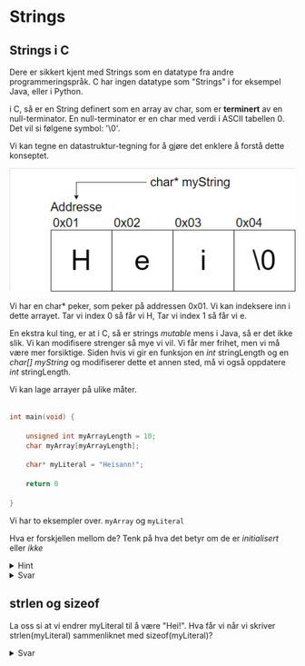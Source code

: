 # Strings

## Strings i C

Dere er sikkert kjent med Strings som en datatype fra andre programmeringspråk. C har ingen datatype som "Strings" i for eksempel Java, eller i Python.

i C, så er en String definert som en array av char, som er **terminert** av en null-terminator. En null-terminator er en char med verdi i ASCII tabellen 0. Det vil si følgene symbol: '\0'.

Vi kan tegne en datastruktur-tegning for å gjøre det enklere å forstå dette konseptet.

![StringDS](media/stringds1.png "Datastruktur-tegning av en string")

Vi har en char\* peker, som peker på addressen 0x01. Vi kan indeksere inn i dette arrayet. Tar vi index 0 så får vi H, Tar vi index 1 så får vi e.

En ekstra kul ting, er at i C, så er strings _mutable_ mens i Java, så er det ikke slik. Vi kan modifisere strenger så mye vi vil. Vi får mer frihet, men vi må være mer forsiktige. Siden hvis vi gir en funksjon en _int_ stringLength og en _char[] myString_ og modifiserer dette et annen sted, må vi også oppdatere _int_ stringLength.

Vi kan lage arrayer på ulike måter.

```cpp

int main(void) {

    unsigned int myArrayLength = 10;
    char myArray[myArrayLength];

    char* myLiteral = "Heisann!";

    return 0

}
```

Vi har to eksempler over. `myArray` og `myLiteral`

Hva er forskjellen mellom de? Tenk på hva det betyr om de er _initialisert_ eller _ikke_

<details>
<summary>Hint</summary>
<br>

Når du skriver `char myArray[myArrayLength];` får du minne med en garanti at en null-terminator er der? Eller får du minne som kan potensielt inneholde rare verdier og søppel?

Hva med `char* myLiteral = "Heisann!";` Her så vet kompilatoren lengden, og innholdet. Får vi null-terminatoren, eller får vi søppel?

</details>

<details>
<summary>Svar</summary>
<br>

Først. Hva betyr "initialisering".

Initialisering betyr at minneområdet, fra starten av arrayet, til slutten settes til en verdi. Typisk verdien 0.

Det betyr at vi ikke får søppel-verdier som kan ligne der.

I tilfellet med `char myArray[myArrayLength];` så er det slik at det IKKE er initialisert. Vi får for eksempel tilfeldige tegn dersom vi prøver å printe denne.

I tilfellet med `char* myLiteral = "Heisann!";` så er det slik at det er initialisert. Her selve strengen 8 chars lang, og vi har en ekstra plass for null-terminatoren, som er 9 chars totalt.

</details>

## strlen og sizeof

La oss si at vi endrer myLiteral til å være "Hei!". Hva får vi når vi skriver strlen(myLiteral) sammenliknet med sizeof(myLiteral)?

<details>
<summary>Svar</summary>

strlen(char \*s) regner ut antall karakterer stringen som blir pekt på av s består av. Den tar ikke med nullbyten. Vi vil altså få 4, siden vi har fire karakterer.

sizeof blir brukt til å finne hvor mye minne som hele variabelen eller datatypen har i bytes. sizeof(char) vil gi 1, mens sizeof(myLiteral) vil gi 8. Det er fordi det er en charpeker, og pekere har 8 bytes.

</details>
